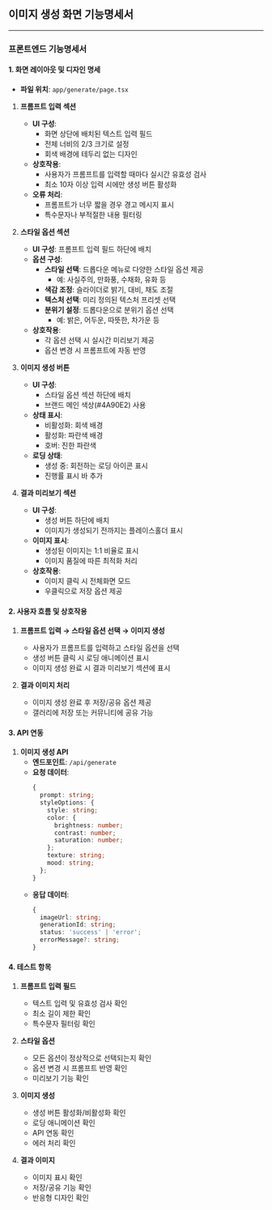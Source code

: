 ## 이미지 생성 화면 기능명세서

---

### 프론트엔드 기능명세서

#### 1. 화면 레이아웃 및 디자인 명세

- **파일 위치**: `app/generate/page.tsx`

1. **프롬프트 입력 섹션**
   - **UI 구성**: 
     - 화면 상단에 배치된 텍스트 입력 필드
     - 전체 너비의 2/3 크기로 설정
     - 회색 배경에 테두리 없는 디자인
   - **상호작용**: 
     - 사용자가 프롬프트를 입력할 때마다 실시간 유효성 검사
     - 최소 10자 이상 입력 시에만 생성 버튼 활성화
   - **오류 처리**: 
     - 프롬프트가 너무 짧을 경우 경고 메시지 표시
     - 특수문자나 부적절한 내용 필터링

2. **스타일 옵션 섹션**
   - **UI 구성**: 프롬프트 입력 필드 하단에 배치
   - **옵션 구성**:
     - **스타일 선택**: 드롭다운 메뉴로 다양한 스타일 옵션 제공
       - 예: 사실주의, 만화풍, 수채화, 유화 등
     - **색감 조정**: 슬라이더로 밝기, 대비, 채도 조절
     - **텍스처 선택**: 미리 정의된 텍스처 프리셋 선택
     - **분위기 설정**: 드롭다운으로 분위기 옵션 선택
       - 예: 밝은, 어두운, 따뜻한, 차가운 등
   - **상호작용**: 
     - 각 옵션 선택 시 실시간 미리보기 제공
     - 옵션 변경 시 프롬프트에 자동 반영

3. **이미지 생성 버튼**
   - **UI 구성**: 
     - 스타일 옵션 섹션 하단에 배치
     - 브랜드 메인 색상(#4A90E2) 사용
   - **상태 표시**:
     - 비활성화: 회색 배경
     - 활성화: 파란색 배경
     - 호버: 진한 파란색
   - **로딩 상태**:
     - 생성 중: 회전하는 로딩 아이콘 표시
     - 진행률 표시 바 추가

4. **결과 미리보기 섹션**
   - **UI 구성**: 
     - 생성 버튼 하단에 배치
     - 이미지가 생성되기 전까지는 플레이스홀더 표시
   - **이미지 표시**:
     - 생성된 이미지는 1:1 비율로 표시
     - 이미지 품질에 따른 최적화 처리
   - **상호작용**:
     - 이미지 클릭 시 전체화면 모드
     - 우클릭으로 저장 옵션 제공

#### 2. 사용자 흐름 및 상호작용

1. **프롬프트 입력 → 스타일 옵션 선택 → 이미지 생성**
   - 사용자가 프롬프트를 입력하고 스타일 옵션을 선택
   - 생성 버튼 클릭 시 로딩 애니메이션 표시
   - 이미지 생성 완료 시 결과 미리보기 섹션에 표시

2. **결과 이미지 처리**
   - 이미지 생성 완료 후 저장/공유 옵션 제공
   - 갤러리에 저장 또는 커뮤니티에 공유 가능

#### 3. API 연동

1. **이미지 생성 API**
   - **엔드포인트**: `/api/generate`
   - **요청 데이터**:
     ```typescript
     {
       prompt: string;
       styleOptions: {
         style: string;
         color: {
           brightness: number;
           contrast: number;
           saturation: number;
         };
         texture: string;
         mood: string;
       };
     }
     ```
   - **응답 데이터**:
     ```typescript
     {
       imageUrl: string;
       generationId: string;
       status: 'success' | 'error';
       errorMessage?: string;
     }
     ```

#### 4. 테스트 항목

1. **프롬프트 입력 필드**
   - 텍스트 입력 및 유효성 검사 확인
   - 최소 길이 제한 확인
   - 특수문자 필터링 확인

2. **스타일 옵션**
   - 모든 옵션이 정상적으로 선택되는지 확인
   - 옵션 변경 시 프롬프트 반영 확인
   - 미리보기 기능 확인

3. **이미지 생성**
   - 생성 버튼 활성화/비활성화 확인
   - 로딩 애니메이션 확인
   - API 연동 확인
   - 에러 처리 확인

4. **결과 이미지**
   - 이미지 표시 확인
   - 저장/공유 기능 확인
   - 반응형 디자인 확인 